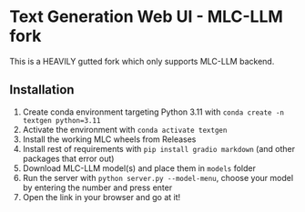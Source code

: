# Text Generation Web UI - MLC-LLM fork

This is a HEAVILY gutted fork which only supports MLC-LLM backend.

## Installation

1. Create conda environment targeting Python 3.11 with `conda create -n textgen python=3.11`
2. Activate the environment with `conda activate textgen`
3. Install the working MLC wheels from Releases
4. Install rest of requirements with `pip install gradio markdown` (and other packages that error out)
5. Download MLC-LLM model(s) and place them in `models` folder
6. Run the server with `python server.py --model-menu`, choose your model by entering the number and press enter
7. Open the link in your browser and go at it!